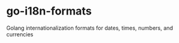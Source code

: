 go-i18n-formats
===============

Golang internationalization formats for dates, times, numbers, and currencies

